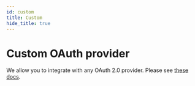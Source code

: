 ```yaml
---
id: custom
title: Custom
hide_title: true
---
```


# Custom OAuth provider

We allow you to integrate with any OAuth 2.0 provider. Please see [these docs](/docs/thirdparty/common-customizations/sign-in-and-up/custom-providers).
